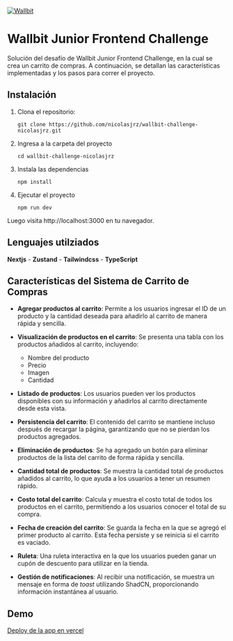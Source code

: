 [![Wallbit](./assets/logo.jpg)](https://wallbit.io/)

# Wallbit Junior Frontend Challenge

Solución del desafío de Wallbit Junior Frontend Challenge, en la cual se crea un carrito de compras. A continuación, se detallan las características implementadas y los pasos para correr el proyecto.

## Instalación

1. Clona el repositorio:

    ````
    git clone https://github.com/nicolasjrz/wallbit-challenge-nicolasjrz.git
    ````

2. Ingresa a la carpeta del proyecto
    ````
    cd wallbit-challenge-nicolasjrz
    ````

3. Instala las dependencias
    ````
    npm install
    ````

3. Ejecutar el proyecto
    ````
    npm run dev
    ````

Luego visita http://localhost:3000 en tu navegador.
    
    
## Lenguajes utilziados

**Nextjs** - **Zustand** - **Tailwindcss** - **TypeScript** 



## Características del Sistema de Carrito de Compras

- **Agregar productos al carrito**: Permite a los usuarios ingresar el ID de un producto y la cantidad deseada para añadirlo al carrito de manera rápida y sencilla.

- **Visualización de productos en el carrito**: Se presenta una tabla con los productos añadidos al carrito, incluyendo:
  - Nombre del producto
  - Precio
  - Imagen
  - Cantidad

- **Listado de productos**: Los usuarios pueden ver los productos disponibles con su información y añadirlos al carrito directamente desde esta vista.

- **Persistencia del carrito**: El contenido del carrito se mantiene incluso después de recargar la página, garantizando que no se pierdan los productos agregados.

- **Eliminación de productos**: Se ha agregado un botón para eliminar productos de la lista del carrito de forma rápida y sencilla.

- **Cantidad total de productos**: Se muestra la cantidad total de productos añadidos al carrito, lo que ayuda a los usuarios a tener un resumen rápido.

- **Costo total del carrito**: Calcula y muestra el costo total de todos los productos en el carrito, permitiendo a los usuarios conocer el total de su compra.

- **Fecha de creación del carrito**: Se guarda la fecha en la que se agregó el primer producto al carrito. Esta fecha persiste y se reinicia si el carrito es vaciado.

- **Ruleta**: Una ruleta interactiva en la que los usuarios pueden ganar un cupón de descuento para utilizar en la tienda.

- **Gestión de notificaciones**: Al recibir una notificación, se muestra un mensaje en forma de *toast* utilizando ShadCN, proporcionando información instantánea al usuario.


## Demo

[Deploy de la app en vercel](https://wallbit-challenge-nicolasjrz.vercel.app/)

